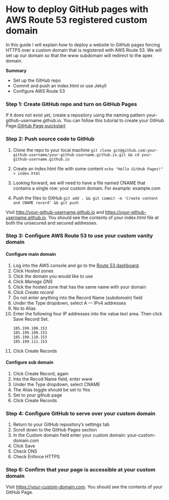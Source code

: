 # How to deploy GitHub pages with AWS Route 53 registered custom domain
In this guide I will explain how to deploy a website to GitHub pages forcing HTTPS over a custom domain that is registered with AWS Route 53. We will set up our domain so that the www subdomain will redirect to the apex domain.

**Summary**
- Set up the GitHub repo
- Commit and push an index.html or use Jekyll
- Configure AWS Route 53

### Step 1: Create GitHub repo and turn on GitHub Pages
If it does not exist yet, create a repository using the naming pattern your-github-username.github.io. You can follow this tutorial to create your GitHub Page.[GitHub Page quickstart](https://docs.github.com/en/pages/quickstart)

### Step 2: Push source code to GitHub

1. Clone the repo to your local machine
    `git clone git@github.com:your-github-username/your-github-username.github.io.git && cd your-github-username.github.io`

2. Create an index.html file with some content
    `echo "Hello GitHub Pages!" > index.html`

3. Looking forward, we will need to have a file named CNAME that contains a single row: your custom domain. For example: example.com

4. Push the files to GitHub
    `git add . && git commit -m 'Create content and CNAME record' && git push`

Visit http://your-github-username.github.io and https://your-github-username.github.io. You should see the contents of your index.html file at both the unsecured and secured addresses.

### Step 3: Configure AWS Route 53 to use your custom vanity domain
#### Configure main domain
1. Log into the AWS console and go to the [Route 53 dashboard](https://us-east-1.console.aws.amazon.com/route53/v2/home#Dashboard).
2. Click Hosted zones
3. Click the domain you would like to use
4. Click *Manage DNS*
5. Click the hosted zone that has the same name with your domain
6. Click *Create record*
7. Do not enter anything into the Record Name (*subdomain*) field
8. Under the Type dropdown, select A — IPv4 addresses
9. No to Alias 
10. Enter the following four IP addresses into the value text area. Then click Save Record Set.
	```
    185.199.108.153
    185.199.109.153
    185.199.110.153
    185.199.111.153
    ```
11. Click Create Records

#### Configure sub domain
1. Click Create Record, again
2. Into the Recod Name field, enter www
3. Under the Type dropdown, select CNAME
4. The Alias toggle should be set to Yes
5. Set to your github page
6. Click Create Records

### Step 4: Configure GitHub to serve over your custom domain
1. Return to your GitHub repository’s settings tab
2. Scroll down to the GitHub Pages section
3. In the Custom domain field enter your custom domain: your-custom-domain.com
4. Click Save
5. Check DNS
6. Check Enforce HTTPS

### Step 6: Confirm that your page is accessible at your custom domain
Visit https://your-custom-domain.com. You should see the contents of your GitHub Page.
